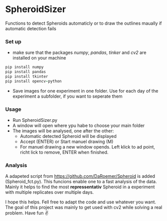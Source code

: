 # SpheroidSizer
Functions to detect Spheroids automaticly or to draw the outlines maually if automatic detection fails

### Set up
- make sure that the packages *numpy*, *pandas*, *tinker* and *cv2* are installed on your machine

```ruby
pip install numpy
pip install pandas
pip install tkinter
pip install opencv-python
```

- Save images for one experiment in one folder. Use for each day of the experiment a subfolder, if you want to seperate them

### Usage
- Run SpheroidSizer.py
- A window will open where ypu habe to choose your main folder
- The images will be analysed, one after the other:
  - Automatic detected Spheroid will be displayed
  - Accept (ENTER) or Start manuel drawing (M)
  - For manuel drawing a new window opends. Left klick to ad point, richt lick to remove, ENTER when finished.

### Analysis
A adapeted script from https://github.com/DaRoemer/Spheroid is added (Spheroid_fct.py). This funcions enable one to a fast analysis of the data. Mainly it helps to find the most **repressentativ** Spheroid in a experiment with multiple replicates over multiple days.


I hope this helps. Fell free to adapt the code and use whatever you want. The goal of this project was mainly to get used with cv2 while solving a real problem.
Have fun :v:
